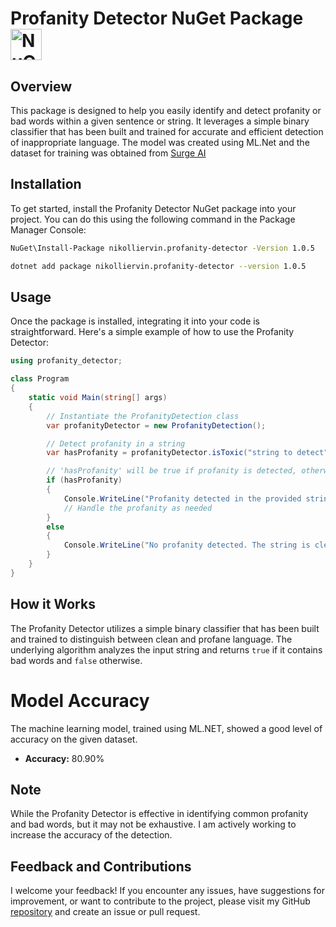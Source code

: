 # Profanity Detector NuGet Package <img src="https://github.com/nikolliervin/profanity-decetion/assets/45341025/5346663e-0a3f-4960-b2d6-e6663369dd0a" alt="NuGet Logo" width="50" height="50">


## Overview

This package is designed to help you easily identify and detect profanity or bad words within a given sentence or string. It leverages a simple binary classifier that has been built and trained for accurate and efficient detection of inappropriate language.
The model was created using ML.Net and the dataset for training was obtained from [Surge AI](https://www.surgehq.ai/datasets/toxicity-dataset)

## Installation

To get started, install the Profanity Detector NuGet package into your project. You can do this using the following command in the Package Manager Console:

```bash
NuGet\Install-Package nikolliervin.profanity-detector -Version 1.0.5
```
```bash
dotnet add package nikolliervin.profanity-detector --version 1.0.5
```


## Usage

Once the package is installed, integrating it into your code is straightforward. Here's a simple example of how to use the Profanity Detector:

```csharp
using profanity_detector;

class Program
{
    static void Main(string[] args)
    {
        // Instantiate the ProfanityDetection class
        var profanityDetector = new ProfanityDetection();

        // Detect profanity in a string
        var hasProfanity = profanityDetector.isToxic("string to detect");

        // 'hasProfanity' will be true if profanity is detected, otherwise false
        if (hasProfanity)
        {
            Console.WriteLine("Profanity detected in the provided string!");
            // Handle the profanity as needed
        }
        else
        {
            Console.WriteLine("No profanity detected. The string is clean!");
        }
    }
}


```
## How it Works

The Profanity Detector utilizes a simple binary classifier that has been built and trained to distinguish between clean and profane language. The underlying algorithm analyzes the input string and returns `true` if it contains bad words and `false` otherwise.

# Model Accuracy

The machine learning model, trained using ML.NET, showed a good level of accuracy on the given dataset.

- **Accuracy:** 80.90%

## Note

While the Profanity Detector is effective in identifying common profanity and bad words, but it may not be exhaustive. I am actively working to increase the accuracy of the detection.

## Feedback and Contributions

I welcome your feedback! If you encounter any issues, have suggestions for improvement, or want to contribute to the project, please visit my GitHub [repository](https://github.com/nikolliervin/profanity-decetion) and create an issue or pull request.

